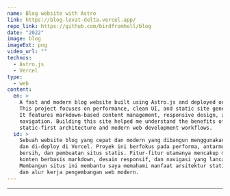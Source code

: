 ```yaml
---
name: Blog website with Astro
link: https://blog-lovat-delta.vercel.app/
repo_link: https://github.com/birdfromhell/blog
date: "2022"
image: blog
imageExt: png
video_url: ""
technos:
  - Astro.js
  - Vercel
type:
  - web
content:
  en: >
    A fast and modern blog website built using Astro.js and deployed on Vercel.
    This project focuses on performance, clean UI, and static site generation.
    It features markdown-based content management, responsive design, and smooth
    navigation. Building this site helped me understand the benefits of
    static-first architecture and modern web development workflows.
  id: >
    Sebuah website blog yang cepat dan modern yang dibangun menggunakan Astro.js
    dan di-deploy di Vercel. Proyek ini berfokus pada performa, antarmuka yang
    bersih, dan pembuatan situs statis. Fitur-fitur utamanya mencakup manajemen
    konten berbasis markdown, desain responsif, dan navigasi yang lancar.
    Membangun situs ini membantu saya memahami manfaat arsitektur static-first
    dan alur kerja pengembangan web modern.
---
```


---
